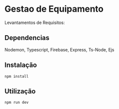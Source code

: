 # Gestao de Equipamento

Levantamentos de Requisitos:

## Dependencias

Nodemon, Typescript, Firebase, Express, Ts-Node, Ejs

## Instalação

`npm install`

## Utilização

`npm run dev`
